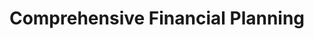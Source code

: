 ---
title: "Comprehensive Financial Planning"
url: /east-petersburg/comprehensive-financial-planning/
shop: shop
---